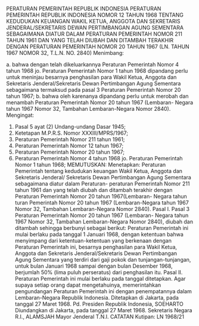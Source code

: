  PERATURAN PEMERINTAH REPUBLIK INDONESIA PERATURAN PEMERINTAH REPUBLIK INDONESIA NOMOR 12 TAHUN 1968 TENTANG KEDUDUKAN KEUANGAN WAKIL KETUA, ANGGOTA DAN SEKRETARIS JENDERAL/SEKRETARIS DEWAN PERTIMBANGAN AGUNG SEMENTARA SEBAGAIMANA DIATUR DALAM PERATURAN PEMERINTAH NOMOR 211 TAHUN 1961 DAN YANG TELAH DIUBAH DAN DITAMBAH TERAKHIR DENGAN PERATURAN PEMERINTAH NOMOR 20 TAHUN 1967 (LN. TAHUN 1967 NOMOR 32, T.L.N. NO. 2840)
Menimbang:

a. bahwa dengan telah dikeluarkannya Peraturan Pemerintah Nomor 4 tahun 1968 jo. Peraturan Pemerintah Nomor 1 tahun 1968 dipandang perlu untuk meninjau besarnya penghasilan para Wakil Ketua, Anggota dan Sekretaris Jenderal/Sekretaris Dewan Pertimbangan Agung Sementara sebagaimana termaksud pada pasal 3 Peraturan Pemerintah Nomor 20 tahun 1967;
b. bahwa oleh karenanya dipandang perlu untuk merobah dan menambah Peraturan Pemerintah Nomor 20 tahun 1967 (Lembaran- Negara tahun 1967 Nomor 32, Tambahan Lembaran-Negara Nomor 2840).
Mengingat:

1. Pasal 5 ayat (2) Undang-undang Dasar 1945;
2. Ketetapan M.P.R.S. Nomor XXXIII/MPRS/1967;
3. Peraturan Pemerintah Nomor 211 tahun 1961;
4. Peraturan Pemerintah Nomor 12 tahun 1967;
5. Peraturan Pemerintah Nomor 20 tahun 1967;
6. Peraturan Pemerintah Nomor 4 tahun 1968 jo. Peraturan Pemerintah Nomor 1 tahun 1968;
MEMUTUSKAN:
 Menetapkan: Peraturan Pemerintah tentang kedudukan keuangan Wakil Ketua, Anggota dan Sekretaris Jenderal/ Sekretaris Dewan Pertimbangan Agung Sementara sebagaimana diatur dalam Peraturan- peraturan Pemerintah Nomor 211 tahun 1961 dan yang telah diubah dan ditambah terakhir dengan Peraturan Pemerintah Nomor 20 tahun 1967(Lembaran- Negara tahun turan Pemerintah Nomor 20 tahun 1967 (Lembaran-Negara tahun 1967 Nomor 32, Tambahan Lembaran-Negara Nomor 2840). Pasal I. Pasal 3 Peraturan Pemerintah Nomor 20 tahun 1967 (Lembaran- Negara tahun 1967 Nomor 32, Tambahan Lembaran-Negara Nomor 2840), diubah dan ditambah sehingga berbunyi sebagai berikut: Peraturan Pemerintah ini mulai berlaku pada tanggal 1 Januari 1968, dengan ketentuan bahwa menyimpang dari ketentuan-ketentuan yang berkenaan dengan Peraturan Pemerintah ini, besarnya penghasilan para Wakil Ketua, Anggota dan Sekretaris Jenderal/Sekretaris Dewan Pertimbangan Agung Sementara yang terdiri dari gaji pokok dan tunjangan-tunjangan, untuk bulan Januari 1968 sampai dengan bulan Desember 1968, berjumlah 50% (lima puluh perseratus) dari penghasilan itu. Pasal II. Peraturan Pemerintah ini mulai berlaku pada tanggal ditetapkan. Agar supaya setiap orang dapat mengetahuinya, memerintahkan pengundangan Peraturan Pemerintah ini dengan penempatannya dalam Lembaran-Negara Republik Indonesia. Ditetapkan di Jakarta, pada tanggal 27 Maret 1968. Pd. Presiden Republik Indonesia, SOEHARTO Diundangkan di Jakarta, pada tanggal 27 Maret 1968. Sekretaris Negara R.I., ALAMSJAH Mayor Jenderal T.N.I. CATATAN Kutipan: LN 1968/21